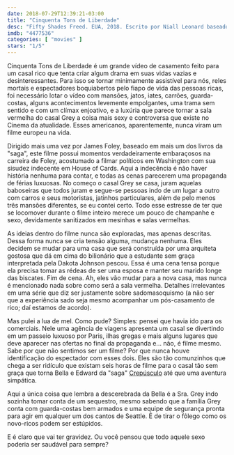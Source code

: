 ```yaml
---
date: 2018-07-29T12:39:21-03:00
title: "Cinquenta Tons de Liberdade"
desc: "Fifty Shades Freed. EUA, 2018. Escrito por Niall Leonard baseado no 'romance' de E.L. James. Dirigido por James Foley, meu filho, que está a fazer por aqui. Com Dakota Johnson, Jamie Dornan, Eric Johnson."
imdb: "4477536"
categories: [ "movies" ]
stars: "1/5"
---
```

Cinquenta Tons de Liberdade é um grande vídeo de casamento feito para um casal rico que tenta criar algum drama em suas vidas vazias e desinteressantes. Para isso se tornar minimamente assistível para nós, reles mortais e espectadores boquiabertos pelo fiapo de vida das pessoas ricas, foi necessário lotar o vídeo com mansões, jatos, iates, carrões, guarda-costas, alguns acontecimentos levemente empolgantes, uma trama sem sentido e com um clímax enjoativo, e a luxúria que parece tornar a sala vermelha do casal Grey a coisa mais sexy e controversa que existe no Cinema da atualidade. Esses americanos, aparentemente, nunca viram um filme europeu na vida.

Dirigido mais uma vez por James Foley, baseado em mais um dos livros da "saga", este filme possui momentos verdadeiramente embaraçosos na carreira de Foley, acostumado a filmar políticos em Washington com sua sisudez indecente em House of Cards. Aqui a indecência é não haver história nenhuma para contar, e todas as cenas parecerem uma propaganda de férias luxuosas. No começo o casal Grey se casa, juram aquelas baboseiras que todos juram e segue-se pessoas indo de um lugar a outro com carros e seus motoristas, jatinhos particulares, além de pelo menos três mansões diferentes, se eu contei certo. Todo esse estresse de ter que se locomover durante o filme inteiro merece um pouco de champanhe e sexo, devidamente sanitizados em mesinhas e salas vermelhas.

As ideias dentro do filme nunca são exploradas, mas apenas descritas. Dessa forma nunca se cria tensão alguma, mudança nenhuma. Eles decidem se mudar para uma casa que será construída por uma arquiteta gostosa que dá em cima do bilionário que a estudante sem graça interpretada pela Dakota Johnson pescou. Essa é uma cena tensa porque ela precisa tomar as rédeas de ser uma esposa e manter seu marido longe das biscates. Fim de cena. Ah, eles vão mudar para a nova casa, mas nunca é mencionado nada sobre como será a sala vermelha. Detalhes irrelevantes em uma série que diz ser justamente sobre sadomasoquismo (a não ser que a experiência sado seja mesmo acompanhar um pós-casamento de rico; daí estamos de acordo).

Mas pulei a lua de mel. Como pude? Simples: pensei que havia ido para os comerciais. Nele uma agência de viagens apresenta um casal se divertindo em um passeio luxuoso por Paris, ilhas gregas e mais alguns lugares que deve aparecer nas ofertas no final da propaganda e... não, é filme mesmo. Sabe por que não sentimos ser um filme? Por que nunca houve identificação do espectador com esses dois. Eles são tão comunzinhos que chega a ser ridículo que existam seis horas de filme para o casal tão sem graça que torna Bella e Edward da "saga" [Crepúsculo](/post/?q=crepúsculo) até que uma aventura simpática.

Aqui a única coisa que lembra a descerebrada da Bella é a Sra. Grey indo sozinha tomar conta de um sequestro, mesmo sabendo que a família Grey conta com guarda-costas bem armados e uma equipe de segurança pronta para agir em qualquer um dos cantos de Seattle. É de tirar o fôlego como os novo-ricos podem ser estúpidos.

E é claro que vai ter gravidez. Ou você pensou que todo aquele sexo poderia ser saudável para sempre?
